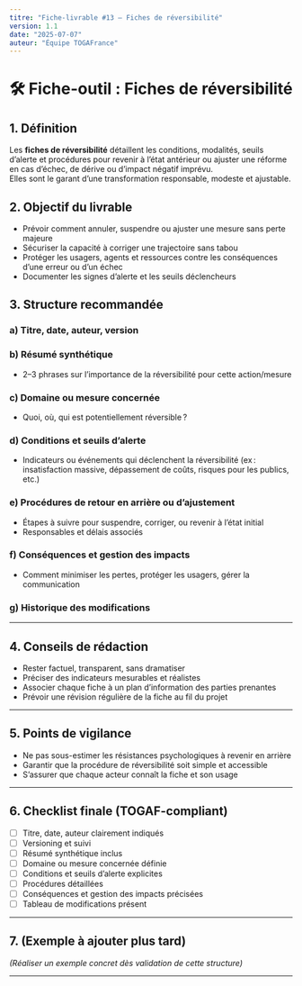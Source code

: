 ```yaml
---
titre: "Fiche-livrable #13 – Fiches de réversibilité"
version: 1.1
date: "2025-07-07"
auteur: "Équipe TOGAFrance"
---
```


# 🛠️ Fiche-outil : Fiches de réversibilité

## 1. Définition

Les **fiches de réversibilité** détaillent les conditions, modalités, seuils d’alerte et procédures pour revenir à l’état antérieur ou ajuster une réforme en cas d’échec, de dérive ou d’impact négatif imprévu.  
Elles sont le garant d’une transformation responsable, modeste et ajustable.

## 2. Objectif du livrable

- Prévoir comment annuler, suspendre ou ajuster une mesure sans perte majeure
- Sécuriser la capacité à corriger une trajectoire sans tabou
- Protéger les usagers, agents et ressources contre les conséquences d’une erreur ou d’un échec
- Documenter les signes d’alerte et les seuils déclencheurs

## 3. Structure recommandée

### a) Titre, date, auteur, version

### b) Résumé synthétique

- 2–3 phrases sur l’importance de la réversibilité pour cette action/mesure

### c) Domaine ou mesure concernée

- Quoi, où, qui est potentiellement réversible ?

### d) Conditions et seuils d’alerte

- Indicateurs ou événements qui déclenchent la réversibilité (ex : insatisfaction massive, dépassement de coûts, risques pour les publics, etc.)

### e) Procédures de retour en arrière ou d’ajustement

- Étapes à suivre pour suspendre, corriger, ou revenir à l’état initial
- Responsables et délais associés

### f) Conséquences et gestion des impacts

- Comment minimiser les pertes, protéger les usagers, gérer la communication

### g) Historique des modifications

---

## 4. Conseils de rédaction

- Rester factuel, transparent, sans dramatiser
- Préciser des indicateurs mesurables et réalistes
- Associer chaque fiche à un plan d’information des parties prenantes
- Prévoir une révision régulière de la fiche au fil du projet

---

## 5. Points de vigilance

- Ne pas sous-estimer les résistances psychologiques à revenir en arrière
- Garantir que la procédure de réversibilité soit simple et accessible
- S’assurer que chaque acteur connaît la fiche et son usage

---

## 6. Checklist finale (TOGAF-compliant)

- [ ] Titre, date, auteur clairement indiqués
- [ ] Versioning et suivi
- [ ] Résumé synthétique inclus
- [ ] Domaine ou mesure concernée définie
- [ ] Conditions et seuils d’alerte explicites
- [ ] Procédures détaillées
- [ ] Conséquences et gestion des impacts précisées
- [ ] Tableau de modifications présent

---

## 7. (Exemple à ajouter plus tard)

_(Réaliser un exemple concret dès validation de cette structure)_

---
